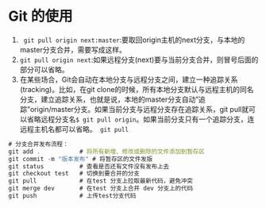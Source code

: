# Git 的使用



1. ` git pull origin next:master`:要取回origin主机的next分支，与本地的master分支合并，需要写成这样。
2. `git pull origin next`:如果远程分支(next)要与当前分支合并，则冒号后面的部分可以省略。
3. 在某些场合，Git会自动在本地分支与远程分支之间，建立一种追踪关系(tracking)。比如，在git clone的时候，所有本地分支默认与远程主机的同名分支，建立追踪关系，也就是说，本地的master分支自动”追踪”origin/master分支。如果当前分支与远程分支存在追踪关系，git pull就可以省略远程分支名`$ git pull origin`。如果当前分支只有一个追踪分支，连远程主机名都可以省略。` git pull`



```js
# 分支合并发布流程：
git add .			# 将所有新增、修改或删除的文件添加到暂存区
git commit -m "版本发布" # 将暂存区的文件发版
git status 			# 查看是否还有文件没有发布上去
git checkout test	# 切换到要合并的分支
git pull			# 在test 分支上拉取最新代码，避免冲突
git merge dev   	# 在test 分支上合并 dev 分支上的代码
git push			# 上传test分支代码
```





